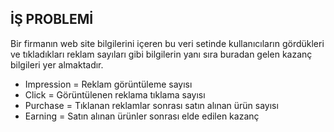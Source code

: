 ## İŞ PROBLEMİ

Bir firmanın web site bilgilerini içeren bu veri setinde kullanıcıların gördükleri
ve tıkladıkları reklam sayıları gibi bilgilerin yanı sıra buradan gelen kazanç
bilgileri yer almaktadır.

 - Impression = Reklam görüntüleme sayısı  
 - Click = Görüntülenen reklama tıklama sayısı  
 - Purchase = Tıklanan reklamlar sonrası satın alınan ürün sayısı  
 - Earning = Satın alınan ürünler sonrası elde edilen kazanç